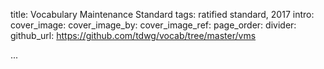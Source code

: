 title: Vocabulary Maintenance Standard
tags: ratified standard, 2017
intro: 
cover_image: 
cover_image_by: 
cover_image_ref: 
page_order: 
divider: 
github_url: https://github.com/tdwg/vocab/tree/master/vms

...

